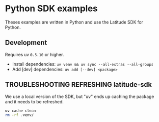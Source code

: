 # Python SDK examples

Theses examples are written in Python and use the Latitude SDK for Python.

## Development

Requires uv `0.5.10` or higher.

- Install dependencies: `uv venv && uv sync --all-extras --all-groups`
- Add [dev] dependencies: `uv add [--dev] <package>`

## TROUBLESHOOTING REFRESHING latitude-sdk

We use a local version of the SDK, but "uv" ends up caching the package and it needs to be refreshed.

```bash
uv cache clean
rm -rf .venv/
```
